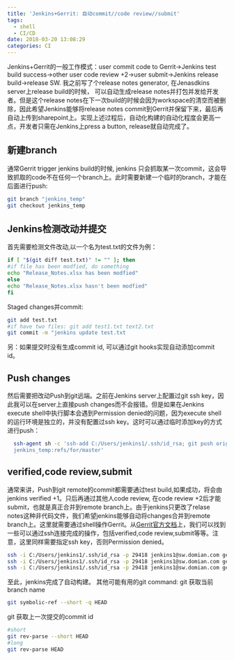 ```yaml
---
title: 'Jenkins+Gerrit: 自动commit//code review//submit'
tags:
  - shell
  - CI/CD
date: 2018-03-20 13:08:29
categories: CI
---
```

  Jenkins+Gerrit的一般工作模式：user commit code to Gerrit->Jenkins test build success->other user code review +2->user submit->Jenkins release build->release SW. 我之前写了个release notes generator, 在Jenasdkins server上release build的时候， 可以自动生成release notes并打包并发给开发者。但是这个release notes在下一次build的时候会因为workspace的清空而被删除，因此希望Jenkins能够将release notes commit到Gerrit并保留下来，最后再自动上传到sharepoint上。实现上述过程后，自动化构建的自动化程度会更高一点，开发者只需在Jenkins上press a button, release就自动完成了。
<!--more-->

## 新建branch
  通常Gerrit trigger jenkins build的时候, jenkins 只会抓取某一次commit，这会导致抓取的code不在任何一个branch上。此时需要新建一个临时的branch，才能在后面进行push:
```sh
git branch "jenkins_temp"
git checkout jenkins_temp
```
## Jenkins检测改动并提交
  首先需要检测文件改动,以一个名为test.txt的文件为例：
```sh
if [ "$(git diff test.txt)" != "" ]; then
#if file has been modfied, do something
echo "Release_Notes.xlsx has been modfied"
else
echo "Release_Notes.xlsx hasn't been modfied"
fi
```
  Staged changes并commit:
```sh
git add test.txt
#if have two files: git add test1.txt text2.txt
git commit -m "jenkins update test.txt
```
另：如果提交时没有生成commit id, 可以通过git hooks实现自动添加commit id。
## Push changes
  然后需要把改动Push到git远端。之前在Jenkins server上配置过git ssh key，因此我可以在server上直接push changes而不会报错。但是如果在Jenkins execute shell中执行脚本会遇到Permission denied的问题，因为execute shell的运行环境是独立的，并没有配置过ssh key。这时可以通过临时添加key的方式进行push：
```sh
  ssh-agent sh -c 'ssh-add C:/Users/jenkins1/.ssh/id_rsa; git push origin
  jenkins_temp:refs/for/master'
```
## verified,code review,submit
  通常来讲，Push到git remote的commit都需要通过test build,如果成功，将会由jenkins verified +1。只后再通过其他人code review, 在code review +2后才能submit，也就是真正合并到remote branch上。由于jenkins只更改了relase notes这种非代码文件，我们希望jenkins能够自动将changes合并到remote branch上。这里就需要通过shell操作Gerrit。从[Gerrit官方文档](https://gerrit-documentation.storage.googleapis.com/Documentation/2.5.1/cmd-review.html)上，我们可以找到一些可以通过ssh连接完成的操作，包括verified,code review,submit等等。注意，这里同样需要指定ssh key，否则Permission denied。
```sh
ssh -i C:/Users/jenkins1/.ssh/id_rsa -p 29418 jenkins1@sw.domian.com gerrit review --verified +1 "$(git rev-parse --short HEAD)"
ssh -i C:/Users/jenkins1/.ssh/id_rsa -p 29418 jenkins1@sw.domian.com gerrit review --code-review +2 "$(git rev-parse --short HEAD)"
ssh -i C:/Users/jenkins1/.ssh/id_rsa -p 29418 jenkins1@sw.domian.com gerrit review -s "$(git rev-parse --short HEAD)"
```
至此，jenkins完成了自动构建。
其他可能有用的git command:
git 获取当前branch name
```sh
git symbolic-ref --short -q HEAD
```
git 获取上一次提交的commit id
```sh
#short
git rev-parse --short HEAD
#long
git rev-parse HEAD
```

